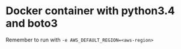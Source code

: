 # Docker container with python3.4 and boto3

Remember to run with `-e AWS_DEFAULT_REGION=<aws-region>`
